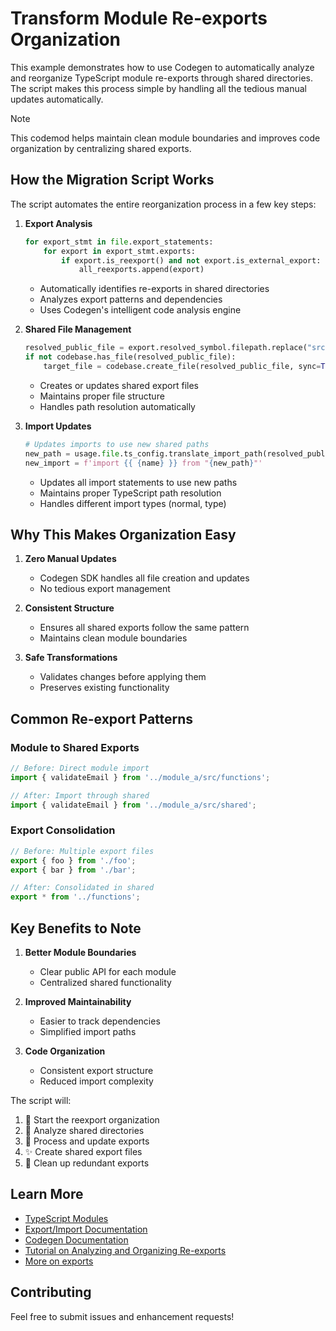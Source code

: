 # Transform Module Re-exports Organization

This example demonstrates how to use Codegen to automatically analyze and reorganize TypeScript module re-exports through shared directories. The script makes this process simple by handling all the tedious manual updates automatically.

> [!NOTE]
> This codemod helps maintain clean module boundaries and improves code organization by centralizing shared exports.

## How the Migration Script Works

The script automates the entire reorganization process in a few key steps:

1. **Export Analysis**

   ```python
   for export_stmt in file.export_statements:
       for export in export_stmt.exports:
           if export.is_reexport() and not export.is_external_export:
               all_reexports.append(export)
   ```

   - Automatically identifies re-exports in shared directories
   - Analyzes export patterns and dependencies
   - Uses Codegen's intelligent code analysis engine

1. **Shared File Management**

   ```python
   resolved_public_file = export.resolved_symbol.filepath.replace("src/", "src/shared/")
   if not codebase.has_file(resolved_public_file):
       target_file = codebase.create_file(resolved_public_file, sync=True)
   ```

   - Creates or updates shared export files
   - Maintains proper file structure
   - Handles path resolution automatically

1. **Import Updates**

   ```python
   # Updates imports to use new shared paths
   new_path = usage.file.ts_config.translate_import_path(resolved_public_file)
   new_import = f'import {{ {name} }} from "{new_path}"'
   ```

   - Updates all import statements to use new paths
   - Maintains proper TypeScript path resolution
   - Handles different import types (normal, type)

## Why This Makes Organization Easy

1. **Zero Manual Updates**

   - Codegen SDK handles all file creation and updates
   - No tedious export management

1. **Consistent Structure**

   - Ensures all shared exports follow the same pattern
   - Maintains clean module boundaries

1. **Safe Transformations**

   - Validates changes before applying them
   - Preserves existing functionality

## Common Re-export Patterns

### Module to Shared Exports

```typescript
// Before: Direct module import
import { validateEmail } from '../module_a/src/functions';

// After: Import through shared
import { validateEmail } from '../module_a/src/shared';
```

### Export Consolidation

```typescript
// Before: Multiple export files
export { foo } from './foo';
export { bar } from './bar';

// After: Consolidated in shared
export * from '../functions';
```

## Key Benefits to Note

1. **Better Module Boundaries**

   - Clear public API for each module
   - Centralized shared functionality

1. **Improved Maintainability**

   - Easier to track dependencies
   - Simplified import paths

1. **Code Organization**

   - Consistent export structure
   - Reduced import complexity

The script will:

1. 🎯 Start the reexport organization
1. 📁 Analyze shared directories
1. 🔄 Process and update exports
1. ✨ Create shared export files
1. 🧹 Clean up redundant exports

## Learn More

- [TypeScript Modules](https://www.typescriptlang.org/docs/handbook/modules.html)
- [Export/Import Documentation](https://www.typescriptlang.org/docs/handbook/modules.html#export)
- [Codegen Documentation](https://graph-sitter.com)
- [Tutorial on Analyzing and Organizing Re-exports](https://graph-sitter.com/tutorials/managing-typescript-exports)
- [More on exports ](https://graph-sitter.com/building-with-codegen/exports)

## Contributing

Feel free to submit issues and enhancement requests!
